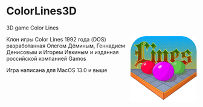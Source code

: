 # ColorLines3D
3D game Color Lines

<img align="right" width=175 src="MacOS-ColorLines/Assets.xcassets/AppIcon.appiconset/512x512CL-2.png" />

Клон игры Color Lines 1992 года (DOS) разработанная Олегом Дёминым, Геннадием Денисовым и Игорем Ивкиным и изданная российской компанией Gamos

Игра написана для MacOS 13.0 и выше
